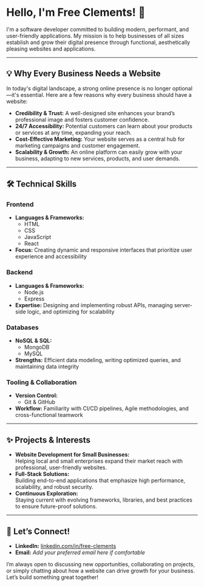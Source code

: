 # Hello, I'm Free Clements! :wave:

I'm a software developer committed to building modern, performant, and user-friendly applications. My mission is to help businesses of all sizes establish and grow their digital presence through functional, aesthetically pleasing websites and applications.

---

## :bulb: Why Every Business Needs a Website
In today's digital landscape, a strong online presence is no longer optional—it's essential. Here are a few reasons why every business should have a website:
- **Credibility & Trust:** A well-designed site enhances your brand’s professional image and fosters customer confidence.  
- **24/7 Accessibility:** Potential customers can learn about your products or services at any time, expanding your reach.  
- **Cost-Effective Marketing:** Your website serves as a central hub for marketing campaigns and customer engagement.  
- **Scalability & Growth:** An online platform can easily grow with your business, adapting to new services, products, and user demands.

---

## :hammer_and_wrench: Technical Skills

### Frontend
- **Languages & Frameworks:**  
  - HTML  
  - CSS  
  - JavaScript  
  - React  
- **Focus:** Creating dynamic and responsive interfaces that prioritize user experience and accessibility

### Backend
- **Languages & Frameworks:**  
  - Node.js  
  - Express  
- **Expertise:** Designing and implementing robust APIs, managing server-side logic, and optimizing for scalability

### Databases
- **NoSQL & SQL:**  
  - MongoDB  
  - MySQL  
- **Strengths:** Efficient data modeling, writing optimized queries, and maintaining data integrity

### Tooling & Collaboration
- **Version Control:**  
  - Git & GitHub  
- **Workflow:** Familiarity with CI/CD pipelines, Agile methodologies, and cross-functional teamwork

---

## :sparkles: Projects & Interests
- **Website Development for Small Businesses:**  
  Helping local and small enterprises expand their market reach with professional, user-friendly websites.
- **Full-Stack Solutions:**  
  Building end-to-end applications that emphasize high performance, scalability, and robust security.
- **Continuous Exploration:**  
  Staying current with evolving frameworks, libraries, and best practices to ensure future-proof solutions.

---

## :handshake: Let’s Connect!
- **LinkedIn:** [linkedin.com/in/free-clements](https://www.linkedin.com/in/free-clements)  
- **Email:** _Add your preferred email here if comfortable_

I’m always open to discussing new opportunities, collaborating on projects, or simply chatting about how a website can drive growth for your business. Let’s build something great together!
